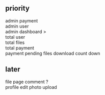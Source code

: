 ## priority
admin payment  
admin user  
admin dashboard >   
    total user  
    total files  
    total payment  
    payment pending
files download count down

## later
file page comment ?  
profile edit photo upload  

